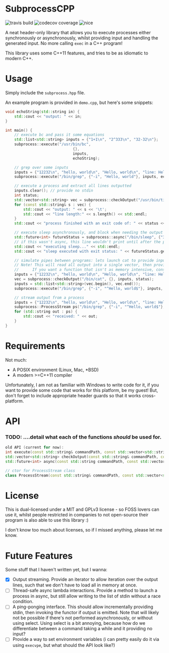 # SubprocessCPP

![travis build](https://img.shields.io/travis/pnappa/subprocesscpp.svg) ![codecov coverage](https://img.shields.io/codecov/c/github/pnappa/subprocesscpp.svg) ![nice](https://img.shields.io/badge/legit-this%20makes%20the%20project%20look%20better-brightgreen.svg)

A neat header-only library that allows you to execute processes either synchronously or asynchronously, whilst providing input and handling the generated input. No more calling `exec` in a C++ program!

This library uses some C++11 features, and tries to be as idiomatic to modern C++.

# Usage
Simply include the `subprocess.hpp` file.

An example program is provided in `demo.cpp`, but here's some snippets:

```C++
void echoString(std::string in) {
    std::cout << "output: " << in;
}

int main() {
    // execute bc and pass it some equations
    std::list<std::string> inputs = {"1+1\n", "2^333\n", "32-32\n"};
    subprocess::execute("/usr/bin/bc", 
                              {}, 
                              inputs, 
                              echoString);

    // grep over some inputs
    inputs = {"12232\n", "hello, world\n", "Hello, world\n", "line: Hello, world!\n"};
    subprocess::execute("/bin/grep", {"-i", "Hello, world"}, inputs, echoString);

    // execute a process and extract all lines outputted
    inputs.clear(); // provide no stdin
    int status;
    std::vector<std::string> vec = subprocess::checkOutput("/usr/bin/time", {"sleep", "1"}, inputs, status);
    for (const std::string& s : vec) {
        std::cout << "output: " << s << '\t';
        std::cout << "line length:" << s.length() << std::endl;
    }
    std::cout << "process finished with an exit code of: " << status << std::endl;

    // execute sleep asynchronously, and block when needing the output
    std::future<int> futureStatus = subprocess::async("/bin/sleep", {"3"}, inputs, [](std::string) {});
    // if this wasn't async, this line wouldn't print until after the process finished!
    std::cout << "executing sleep..." << std::endl;
    std::cout << "sleep executed with exit status: " << futureStatus.get() << std::endl;

    // simulate pipes between programs: lets launch cat to provide input into a grep process!
    // Note! This will read all output into a single vector, then provide this as input into the second process
    //      If you want a function that isn't as memory intensive, consider streamOutput, which provides an iterator interface
    inputs = {"12232\n", "hello, world\n", "Hello, world\n", "line: Hello, world!\n"};
    vec = subprocess::checkOutput("/bin/cat", {}, inputs, status);
    inputs = std::list<std::string>(vec.begin(), vec.end());
    subprocess::execute("/bin/grep", {"-i", "^Hello, world$"}, inputs, echoString);

    // stream output from a process
    inputs = {"12232\n", "hello, world\n", "Hello, world\n", "line: Hello, world!\n"};
    subprocess::ProcessStream ps("/bin/grep", {"-i", "^Hello, world$"}, inputs);
    for (std::string out : ps) {
        std::cout << "received: " << out;
    }
}
```

# Requirements
Not much:
 - A POSIX environment (Linux, Mac, \*BSD)
 - A modern >=C++11 compiler

Unfortunately, I am not as familiar with Windows to write code for it, if you want to provide some code that works for this platform, be my guest! But, don't forget to include appropriate header guards so that it works cross-platform.

# API
### TODO: ....detail what each of the functions _should_ be used for.

```C++
old API (current for now):
int execute(const std::string& commandPath, const std::vector<std::string>& commandArgs, std::list<std::string>& stringInput, std::function<void(std::string)> lambda)
std::vector<std::string> checkOutput(const std::string& commandPath, const std::vector<std::string>& commandArgs, std::list<std::string>& stringInput, int& status)
std::future<int> async(const std::string commandPath, const std::vector<std::string> commandArgs, std::list<std::string> stringInput, std::function<void(std::string)> lambda)

// ctor for ProcessStream class
class ProcessStream(const std::string& commandPath, const std::vector<std::string>& commandArgs, std::list<std::string>& stringInput)

```

# License
This is dual-licensed under a MIT and GPLv3 license - so FOSS lovers can use it, whilst people restricted in companies to not open-source their program is also able to use this library :)

I don't know too much about licenses, so if I missed anything, please let me know.

# Future Features
Some stuff that I haven't written yet, but I wanna:
 - [X] Output streaming. Provide an iterator to allow iteration over the output lines, such that we don't have to load all in memory at once.
 - [ ] Thread-safe async lambda interactions. Provide a method to launch a process in async, but still allow writing to the list of stdin without a race condition.
 - [ ] A ping-ponging interface. This should allow incrementally providing stdin, then invoking the functor if output is emitted. Note that will likely not be possible if there's not performed asynchronously, or without using select. Using select is a bit annoying, because how do we differentiate between a command taking a while and it providing no input?
 - [ ] Provide a way to set environment variables (i can pretty easily do it via using `execvpe`, but what should the API look like?) 
